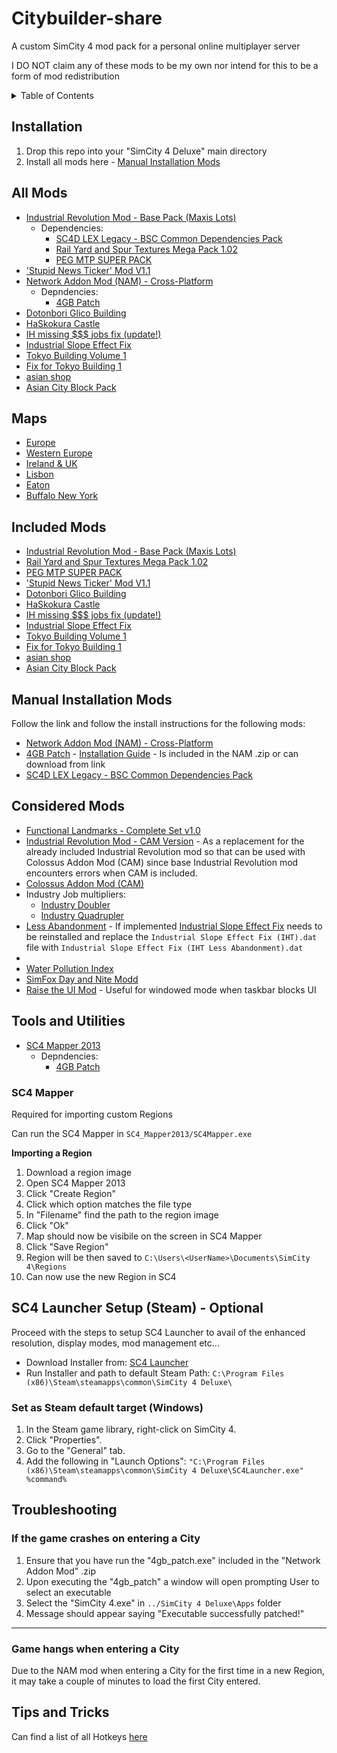 # Citybuilder-share
A custom SimCity 4 mod pack for a personal online multiplayer server

I DO NOT claim any of these mods to be my own nor intend for this to be a form of mod redistribution

<!-- TABLE OF CONTENTS -->
<details>
  <summary>Table of Contents</summary>
  <ol>
    <li>
      <a href="#installation">Installation</a>
    </li>
    <li>
      <a href="#all-mods">All Mods</a>
    </li>
    <li>
      <a href="#maps">Maps</a>
    </li>
    <li>
      <a href="#included-mods">Included Mods</a>
    </li>
    <li>
      <a href="#manual-installation-mods">Manual Installation Mods</a>
    </li>
    <li>
      <a href="#considered-mods">Considered Mods</a>
    </li>
    <li>
      <a href="#tools-and-utilities">Tools and Utilities</a>
    </li>
    <li>
      <a href="#sc4-launcher-setup-steam">SC4 Launcher Setup (Steam)</a>
      <ol>
        <li>
          <a href="#set-as-steam-default-target-windows">Set as Steam default target (Windows)</a>
        </li>
      </ol>
    </li>
    <li>
      <a href="#troubleshooting">Troubleshooting</a>
    </li>
    <li>
      <a href="#tips-and-tricks">Tips and Tricks</a>
    </li>
  </ol>
</details>

## Installation
1. Drop this repo into your "SimCity 4 Deluxe" main directory
2. Install all mods here - [Manual Installation Mods](#manual-installation-mods)

## All Mods

- [Industrial Revolution Mod - Base Pack (Maxis Lots)](https://community.simtropolis.com/files/file/28268-industrial-revolution-mod-base-pack-maxis-lots/)
  - Dependencies:
    - [SC4D LEX Legacy - BSC Common Dependencies Pack](https://sc4evermore.com/index.php/downloads/download/22-dependencies/3-sc4d-lex-legacy-bsc-common-dependencies-pack)
    - [Rail Yard and Spur Textures Mega Pack 1.02](https://community.simtropolis.com/files/file/22325-rail-yard-and-spur-mega-pak-1-version-2/)
    - [PEG MTP SUPER PACK](https://community.simtropolis.com/files/file/20966-peg-mtp-super-pack/)
- ['Stupid News Ticker' Mod V1.1](https://community.simtropolis.com/files/file/21323-stupid-news-ticker-mod-v11/)
- [Network Addon Mod (NAM) - Cross-Platform](https://community.simtropolis.com/files/file/26793-network-addon-mod-nam-cross-platform/)
  - Depndencies:
    - [4GB Patch](https://ntcore.com/?page_id=371)
- [Dotonbori Glico Building](https://community.simtropolis.com/files/file/29869-dotonbori-glico-building/?sort=newest&tab=reviews#review-523047)
- [HaSkokura Castle](https://community.simtropolis.com/files/file/2311-haskokuracastle/)
- [IH missing $$$ jobs fix (update!)](https://community.simtropolis.com/files/file/22771-ih-missing-jobs-fix-update/)
- [Industrial Slope Effect Fix](https://community.simtropolis.com/files/file/35179-industrial-slope-effect-fix/)
- [Tokyo Building Volume 1](https://community.simtropolis.com/files/file/29128-tokyo-building-volume-1/)
- [Fix for Tokyo Building 1](https://community.simtropolis.com/files/file/34114-fix-for-tokyo-building-1/)
- [asian shop](https://community.simtropolis.com/files/file/19975-asian-shop/?tab=comments#comment-509677)
- [Asian City Block Pack](https://community.simtropolis.com/files/file/16362-asian-city-block-pack/?page=3&tab=comments#comment-439845)
 
## Maps

- [Europe](https://community.simtropolis.com/files/file/5336-europe/)
- [Western Europe](https://community.simtropolis.com/files/file/32196-western-europe/)
- [Ireland & UK](https://community.simtropolis.com/files/file/15081-big-uk-map/)
- [Lisbon](https://community.simtropolis.com/files/file/27357-lisbon-capital-of-portugal/)
- [Eaton](https://community.simtropolis.com/files/file/5315-eaton/)
- [Buffalo New York](https://community.simtropolis.com/files/file/5368-buffalo-new-york/)

## Included Mods

- [Industrial Revolution Mod - Base Pack (Maxis Lots)](https://community.simtropolis.com/files/file/28268-industrial-revolution-mod-base-pack-maxis-lots/)
- [Rail Yard and Spur Textures Mega Pack 1.02](https://community.simtropolis.com/files/file/22325-rail-yard-and-spur-mega-pak-1-version-2/)
- [PEG MTP SUPER PACK](https://community.simtropolis.com/files/file/20966-peg-mtp-super-pack/)
- ['Stupid News Ticker' Mod V1.1](https://community.simtropolis.com/files/file/21323-stupid-news-ticker-mod-v11/)
- [Dotonbori Glico Building](https://community.simtropolis.com/files/file/29869-dotonbori-glico-building/?sort=newest&tab=reviews#review-523047)
- [HaSkokura Castle](https://community.simtropolis.com/files/file/2311-haskokuracastle/)
- [IH missing $$$ jobs fix (update!)](https://community.simtropolis.com/files/file/22771-ih-missing-jobs-fix-update/)
- [Industrial Slope Effect Fix](https://community.simtropolis.com/files/file/35179-industrial-slope-effect-fix/)
- [Tokyo Building Volume 1](https://community.simtropolis.com/files/file/29128-tokyo-building-volume-1/)
- [Fix for Tokyo Building 1](https://community.simtropolis.com/files/file/34114-fix-for-tokyo-building-1/)
- [asian shop](https://community.simtropolis.com/files/file/19975-asian-shop/?tab=comments#comment-509677)
- [Asian City Block Pack](https://community.simtropolis.com/files/file/16362-asian-city-block-pack/?page=3&tab=comments#comment-439845)

## Manual Installation Mods

Follow the link and follow the install instructions for the following mods:
- [Network Addon Mod (NAM) - Cross-Platform](https://community.simtropolis.com/files/file/26793-network-addon-mod-nam-cross-platform/)
- [4GB Patch](https://ntcore.com/?page_id=371) - [Installation Guide](#if-the-game-crashes-on-entering-a-city) - Is included in the NAM .zip or can download from link 
- [SC4D LEX Legacy - BSC Common Dependencies Pack](https://sc4evermore.com/index.php/downloads/download/22-dependencies/3-sc4d-lex-legacy-bsc-common-dependencies-pack)

## Considered Mods

- [Functional Landmarks - Complete Set v1.0](https://community.simtropolis.com/files/file/21340-functional-landmarks-complete-set-v10/)
- [Industrial Revolution Mod - CAM Version](https://community.simtropolis.com/files/file/29669-industrial-revolution-mod-cam-version/) - As a replacement for the already included Industrial Revolution mod so that can be used with Colossus Addon Mod (CAM) since base Industrial Revolution mod encounters errors when CAM is included.
- [Colossus Addon Mod (CAM)](https://community.simtropolis.com/files/file/30956-colossus-addon-mod-cam/)
- Industry Job multipliers:
  - [Industry Doubler](https://community.simtropolis.com/files/file/15758-industry-doubler/)
  - [Industry Quadrupler](https://community.simtropolis.com/files/file/21293-industry-quadrupler/)
- [Less Abandonment](https://community.simtropolis.com/files/file/14931-less-abandonment/) - If implemented [Industrial Slope Effect Fix](https://community.simtropolis.com/files/file/35179-industrial-slope-effect-fix/) needs to be reinstalled and replace the `Industrial Slope Effect Fix (IHT).dat` file with `Industrial Slope Effect Fix (IHT Less Abandonment).dat`
- [](https://community.simtropolis.com/files/file/23089-simfox-day-and-nite-modd/)
- [Water Pollution Index](https://community.simtropolis.com/files/file/35581-water-pollution-index/)
- [SimFox Day and Nite Modd](https://community.simtropolis.com/files/file/23089-simfox-day-and-nite-modd/)
- [Raise the UI Mod](https://community.simtropolis.com/files/file/23771-raise-the-ui-mod/) - Useful for windowed mode when taskbar blocks UI

## Tools and Utilities

- [SC4 Mapper 2013](https://www.sc4evermore.com/index.php/downloads/download/28-mapping-and-terrain-tools/15-sc4-mapper)
  - Depndencies:
    - [4GB Patch](https://ntcore.com/?page_id=371)

### SC4 Mapper

Required for importing custom Regions

Can run the SC4 Mapper in `SC4_Mapper2013/SC4Mapper.exe`

**Importing a Region**
1. Download a region image
2. Open SC4 Mapper 2013
3. Click "Create Region"
4. Click which option matches the file type
5. In "Filename" find the path to the region image
6. Click "Ok"
7. Map should now be visibile on the screen in SC4 Mapper
8. Click "Save Region"
9. Region will be then saved to `C:\Users\<UserName>\Documents\SimCity 4\Regions`
10. Can now use the new Region in SC4

<h2 id="sc4-launcher-setup-steam">SC4 Launcher Setup (Steam) - Optional</h3>

Proceed with the steps to setup SC4 Launcher to avail of the enhanced resolution, display modes, mod management etc...

- Download Installer from: [SC4 Launcher](https://community.simtropolis.com/files/file/28544-sc4-launcher/)
- Run Installer and path to default Steam Path: `C:\Program Files (x86)\Steam\steamapps\common\SimCity 4 Deluxe\`

### Set as Steam default target (Windows)

1. In the Steam game library, right-click on SimCity 4.
2. Click "Properties".
3. Go to the "General" tab.
4. Add the following in "Launch Options": `"C:\Program Files (x86)\Steam\steamapps\common\SimCity 4 Deluxe\SC4Launcher.exe" %command%`

## Troubleshooting
### If the game crashes on entering a City

1. Ensure that you have run the "4gb_patch.exe" included in the "Network Addon Mod" .zip
2. Upon executing the "4gb_patch" a window will open prompting User to select an executable
3. Select the "SimCity 4.exe" in `../SimCity 4 Deluxe\Apps` folder
4. Message should appear saying "Executable successfully patched!"

---

### Game hangs when entering a City

Due to the NAM mod when entering a City for the first time in a new Region, it may take a couple of minutes to load the first City entered.


## Tips and Tricks

Can find a list of all Hotkeys [here](https://community.simtropolis.com/omnibus/simcity-4/reference/hotkeys-used-in-simcity-4-r363/)
